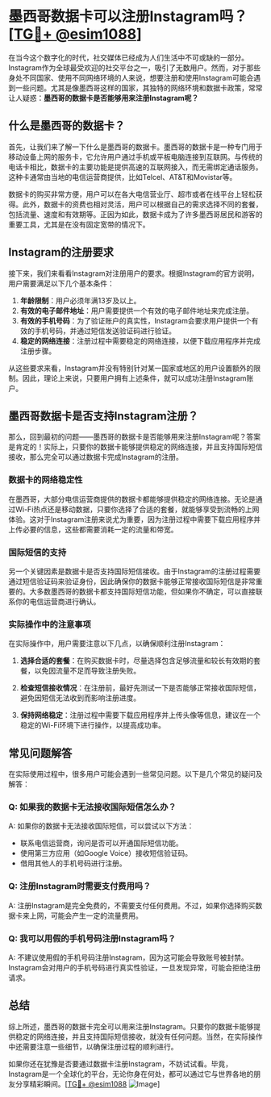# 墨西哥数据卡可以注册Instagram吗？[[TG💪+ @esim1088](https://t.me/s/esim1088)]

在当今这个数字化的时代，社交媒体已经成为人们生活中不可或缺的一部分。Instagram作为全球最受欢迎的社交平台之一，吸引了无数用户。然而，对于那些身处不同国家、使用不同网络环境的人来说，想要注册和使用Instagram可能会遇到一些问题。尤其是像墨西哥这样的国家，其独特的网络环境和数据卡政策，常常让人疑惑：**墨西哥的数据卡是否能够用来注册Instagram呢？**

## 什么是墨西哥的数据卡？

首先，让我们来了解一下什么是墨西哥的数据卡。墨西哥的数据卡是一种专门用于移动设备上网的服务卡，它允许用户通过手机或平板电脑连接到互联网。与传统的电话卡相比，数据卡的主要功能是提供高速的互联网接入，而无需绑定通话服务。这种卡通常由当地的电信运营商提供，比如Telcel、AT&T和Movistar等。

数据卡的购买非常方便，用户可以在各大电信营业厅、超市或者在线平台上轻松获得。此外，数据卡的资费也相对灵活，用户可以根据自己的需求选择不同的套餐，包括流量、速度和有效期等。正因为如此，数据卡成为了许多墨西哥居民和游客的重要工具，尤其是在没有固定宽带的情况下。

## Instagram的注册要求

接下来，我们来看看Instagram对注册用户的要求。根据Instagram的官方说明，用户需要满足以下几个基本条件：

1. **年龄限制**：用户必须年满13岁及以上。
2. **有效的电子邮件地址**：用户需要提供一个有效的电子邮件地址来完成注册。
3. **有效的手机号码**：为了验证账户的真实性，Instagram会要求用户提供一个有效的手机号码，并通过短信发送验证码进行验证。
4. **稳定的网络连接**：注册过程中需要稳定的网络连接，以便下载应用程序并完成注册步骤。

从这些要求来看，Instagram并没有特别针对某一国家或地区的用户设置额外的限制。因此，理论上来说，只要用户拥有上述条件，就可以成功注册Instagram账户。

## 墨西哥数据卡是否支持Instagram注册？

那么，回到最初的问题——墨西哥的数据卡是否能够用来注册Instagram呢？答案是肯定的！实际上，只要你的数据卡能够提供稳定的网络连接，并且支持国际短信接收，那么完全可以通过数据卡完成Instagram的注册。

### 数据卡的网络稳定性

在墨西哥，大部分电信运营商提供的数据卡都能够提供稳定的网络连接。无论是通过Wi-Fi热点还是移动数据，只要你选择了合适的套餐，就能够享受到流畅的上网体验。这对于Instagram注册来说尤为重要，因为注册过程中需要下载应用程序并上传必要的信息，这些都需要消耗一定的流量和带宽。

### 国际短信的支持

另一个关键因素是数据卡是否支持国际短信接收。由于Instagram的注册过程需要通过短信验证码来验证身份，因此确保你的数据卡能够正常接收国际短信是非常重要的。大多数墨西哥的数据卡都支持国际短信功能，但如果你不确定，可以直接联系你的电信运营商进行确认。

### 实际操作中的注意事项

在实际操作中，用户需要注意以下几点，以确保顺利注册Instagram：

1. **选择合适的套餐**：在购买数据卡时，尽量选择包含足够流量和较长有效期的套餐，以免因流量不足而导致注册失败。
   
2. **检查短信接收情况**：在注册前，最好先测试一下是否能够正常接收国际短信，避免因短信无法收到而影响注册进度。

3. **保持网络稳定**：注册过程中需要下载应用程序并上传头像等信息，建议在一个稳定的Wi-Fi环境下进行操作，以提高成功率。

## 常见问题解答

在实际使用过程中，很多用户可能会遇到一些常见问题。以下是几个常见的疑问及解答：

### Q: 如果我的数据卡无法接收国际短信怎么办？

A: 如果你的数据卡无法接收国际短信，可以尝试以下方法：
   - 联系电信运营商，询问是否可以开通国际短信功能。
   - 使用第三方应用（如Google Voice）接收短信验证码。
   - 借用其他人的手机号码进行注册。

### Q: 注册Instagram时需要支付费用吗？

A: 注册Instagram是完全免费的，不需要支付任何费用。不过，如果你选择购买数据卡来上网，可能会产生一定的流量费用。

### Q: 我可以用假的手机号码注册Instagram吗？

A: 不建议使用假的手机号码注册Instagram，因为这可能会导致账号被封禁。Instagram会对用户的手机号码进行真实性验证，一旦发现异常，可能会拒绝注册请求。

## 总结

综上所述，墨西哥的数据卡完全可以用来注册Instagram。只要你的数据卡能够提供稳定的网络连接，并且支持国际短信接收，就没有任何问题。当然，在实际操作中还需要注意一些细节，以确保注册过程的顺利进行。

如果你还在犹豫是否要通过数据卡注册Instagram，不妨试试看。毕竟，Instagram是一个全球化的平台，无论你身在何处，都可以通过它与世界各地的朋友分享精彩瞬间。[[TG💪+ @esim1088](https://t.me/s/esim1088) ![Image](https://i.postimg.cc/4NQfJmqS/Snipaste-2025-05-13-00-14-12.png)]